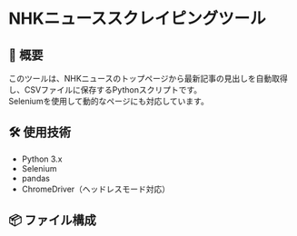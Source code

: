 # NHKニューススクレイピングツール

## 📝 概要
このツールは、NHKニュースのトップページから最新記事の見出しを自動取得し、CSVファイルに保存するPythonスクリプトです。  
Seleniumを使用して動的なページにも対応しています。

## 🛠 使用技術
- Python 3.x
- Selenium
- pandas
- ChromeDriver（ヘッドレスモード対応）

## 📦 ファイル構成
